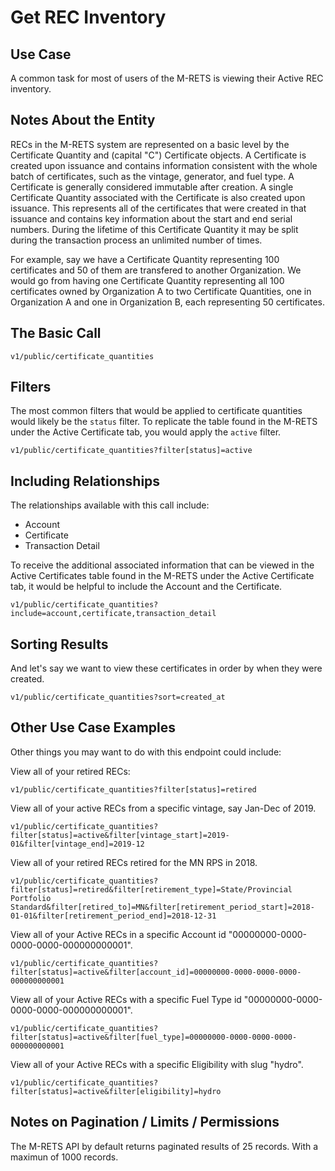# Get REC Inventory

## Use Case

A common task for most of users of the M-RETS is viewing their Active REC inventory.

## Notes About the Entity

RECs in the M-RETS system are represented on a basic level by the Certificate Quantity and (capital "C") Certificate objects. A Certificate is created upon issuance and contains information consistent with the whole batch of certificates, such as the vintage, generator, and fuel type. A Certificate is generally considered immutable after creation. A single Certificate Quantity associated with the Certificate is also created upon issuance. This represents all of the certificates that were created in that issuance and contains key information about the start and end serial numbers. During the lifetime of this Certificate Quantity it may be split during the transaction process an unlimited number of times.

For example, say we have a Certificate Quantity representing 100 certificates and 50 of them are transfered to another Organization. We would go from having one Certificate Quantity representing all 100 certificates owned by Organization A to two Certificate Quantities, one in Organization A and one in Organization B, each representing 50 certificates.

## The Basic Call

```
v1/public/certificate_quantities
```

## Filters

The most common filters that would be applied to certificate quantities would likely be the `status` filter. To replicate the table found in the M-RETS under the Active Certificate tab, you would apply the `active` filter.

```
v1/public/certificate_quantities?filter[status]=active
```

## Including Relationships

The relationships available with this call include:

* Account
* Certificate
* Transaction Detail

To receive the additional associated information that can be viewed in the Active Certificates table found in the M-RETS under the Active Certificate tab, it would be helpful to include the Account and the Certificate.

```
v1/public/certificate_quantities?include=account,certificate,transaction_detail
```

## Sorting Results

And let's say we want to view these certificates in order by when they were created.

```
v1/public/certificate_quantities?sort=created_at
```

## Other Use Case Examples

Other things you may want to do with this endpoint could include:

View all of your retired RECs:

```
v1/public/certificate_quantities?filter[status]=retired
```

View all of your active RECs from a specific vintage, say Jan-Dec of 2019.

```
v1/public/certificate_quantities?filter[status]=active&filter[vintage_start]=2019-01&filter[vintage_end]=2019-12
```

View all of your retired RECs retired for the MN RPS in 2018.

```
v1/public/certificate_quantities?filter[status]=retired&filter[retirement_type]=State/Provincial Portfolio Standard&filter[retired_to]=MN&filter[retirement_period_start]=2018-01-01&filter[retirement_period_end]=2018-12-31
```

View all of your Active RECs in a specific Account id "00000000-0000-0000-0000-000000000001".

```
v1/public/certificate_quantities?filter[status]=active&filter[account_id]=00000000-0000-0000-0000-000000000001
```

View all of your Active RECs with a specific Fuel Type id "00000000-0000-0000-0000-000000000001".

```
v1/public/certificate_quantities?filter[status]=active&filter[fuel_type]=00000000-0000-0000-0000-000000000001
```

View all of your Active RECs with a specific Eligibility with slug "hydro".

```
v1/public/certificate_quantities?filter[status]=active&filter[eligibility]=hydro
```

## Notes on Pagination / Limits / Permissions

The M-RETS API by default returns paginated results of 25 records. With a maximun of 1000 records.
